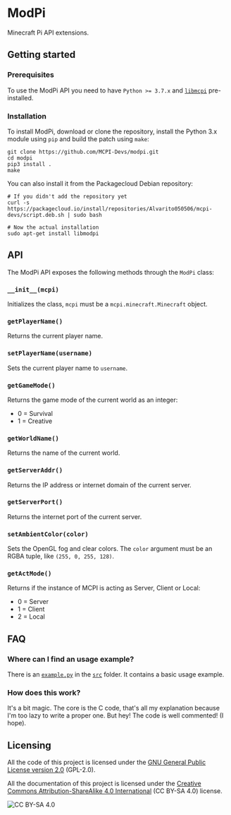 # ModPi
Minecraft Pi API extensions.

## Getting started
### Prerequisites
To use the ModPi API you need to have `Python >= 3.7.x` and [`libmcpi`](https://github.com/MCPI-Devs/libmcpi) pre-installed.

### Installation
To install ModPi, download or clone the repository, install the Python 3.x module using `pip` and build the patch using `make`:
```shell
git clone https://github.com/MCPI-Devs/modpi.git
cd modpi
pip3 install .
make
```

You can also install it from the Packagecloud Debian repository:
```shell
# If you didn't add the repository yet
curl -s https://packagecloud.io/install/repositories/Alvarito050506/mcpi-devs/script.deb.sh | sudo bash

# Now the actual installation
sudo apt-get install libmodpi
```

## API
The ModPi API exposes the following methods through the `ModPi` class:

### `__init__(mcpi)`
Initializes the class, `mcpi` must be a `mcpi.minecraft.Minecraft` object.

### `getPlayerName()`
Returns the current player name.

### `setPlayerName(username)`
Sets the current player name to `username`.

### `getGameMode()`
Returns the game mode of the current world as an integer:
 + 0 = Survival
 + 1 = Creative

### `getWorldName()`
Returns the name of the current world.

### `getServerAddr()`
Returns the IP address or internet domain of the current server.

### `getServerPort()`
Returns the internet port of the current server.

### `setAmbientColor(color)`
Sets the OpenGL fog and clear colors. The `color` argument must be an RGBA tuple, like `(255, 0, 255, 128)`.

### `getActMode()`
Returns if the instance of MCPI is acting as Server, Client or Local:
 + 0 = Server
 + 1 = Client
 + 2 = Local

## FAQ
### Where can I find an usage example?
There is an [`example.py`](https://github.com/MCPI-Devs/modpi/blob/master/src/example.py) in the [`src`](https://github.com/MCPI-Devs/modpi/tree/master/src) folder. It contains a basic usage example.

### How does this work?
It's a bit magic. The core is the C code, that's all my explanation because I'm too lazy to write a proper one. But hey! The code is well commented! (I hope).

## Licensing
All the code of this project is licensed under the [GNU General Public License version 2.0](https://github.com/MCPI-Devs/proxy/blob/master/LICENSE) (GPL-2.0).

All the documentation of this project is licensed under the [Creative Commons Attribution-ShareAlike 4.0 International](https://creativecommons.org/licenses/by-sa/4.0/) (CC BY-SA 4.0) license.

![CC BY-SA 4.0](https://i.creativecommons.org/l/by-sa/4.0/88x31.png)
